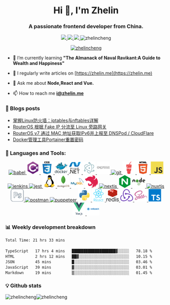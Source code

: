 <!--
**ZhelinCheng/ZhelinCheng** is a ✨ _special_ ✨ repository because its `README.md` (this file) appears on your GitHub profile.

Here are some ideas to get you started:

- 🔭 I’m currently working on ...
- 🌱 I’m currently learning ...
- 👯 I’m looking to collaborate on ...
- 🤔 I’m looking for help with ...
- 💬 Ask me about ...
- 📫 How to reach me: ...
- 😄 Pronouns: ...
- ⚡ Fun fact: ...
-->

<h1 align="center">Hi 👋, I'm Zhelin</h1>
<h3 align="center">A passionate frontend developer from China.</h3>

<p align="center">
<a href="https://leetcode.cn/u/czhelin/">
<img src="https://leetcode-badge.haozibi.dev/v1cn/czhelin.svg" />
</a>

<a href="https://leetcode.cn/u/czhelin/">
<img src="https://leetcode-badge.haozibi.dev/v1cn/solved/czhelin.svg" />
</a>

<a href="https://leetcode.cn/u/czhelin/">
<img src="https://leetcode-badge.haozibi.dev/v1cn/accepted/czhelin.svg" />
</a>

<img src="https://komarev.com/ghpvc/?username=zhelincheng&label=GitHub%20Views&color=0e75b6&style=flat" alt="zhelincheng" />
</p>

<p align="center"> <a href="https://github.com/ryo-ma/github-profile-trophy"><img src="https://github-profile-trophy.vercel.app/?username=zhelincheng&row=1&margin-w=10" alt="zhelincheng" /></a> </p>

- 🌱 I’m currently learning **"The Almanack of Naval Ravikant:A Guide to Wealth and Happiness"**

- 📝 I regularly write articles on [https://zhelin.me](https://zhelin.me)

- 💬 Ask me about **Node,React and Vue.**

- 📫 How to reach me **i@zhelin.me**

### 📝 Blogs posts

<!-- BLOG-POST-LIST:START -->
- [掌握Linux防火墙：iptables与nftables详解](https://zhelin.me/post/281bb7afdc9b8a8f/)
- [RouterOS 根据 Fake IP 分流至 Linux 旁路网关](https://zhelin.me/post/e4aba903f3826e7b/)
- [RouterOS v7 通过 MAC 地址获取IPv6并上报至 DNSPod / CloudFlare](https://zhelin.me/post/7f5bdbb2857e15aa/)
- [Docker管理工具Portainer重置密码](https://zhelin.me/post/55a64d40ffbb030d/)
<!-- BLOG-POST-LIST:END -->

### 🧠 Languages and Tools:

<p align="center">
	<a href="https://babeljs.io/" target="_blank" rel="noreferrer">
		<img src="https://www.vectorlogo.zone/logos/babeljs/babeljs-icon.svg"
		alt="babel" width="40" height="40" />
	</a>
	<a href="https://www.w3schools.com/cs/" target="_blank" rel="noreferrer">
		<img src="https://raw.githubusercontent.com/devicons/devicon/master/icons/csharp/csharp-original.svg"
		alt="csharp" width="40" height="40" />
	</a>
	<a href="https://www.w3schools.com/css/" target="_blank" rel="noreferrer">
		<img src="https://raw.githubusercontent.com/devicons/devicon/master/icons/css3/css3-original-wordmark.svg"
		alt="css3" width="40" height="40" />
	</a>
	<a href="https://www.docker.com/" target="_blank" rel="noreferrer">
		<img src="https://raw.githubusercontent.com/devicons/devicon/master/icons/docker/docker-original-wordmark.svg"
		alt="docker" width="40" height="40" />
	</a>
	<a href="https://dotnet.microsoft.com/" target="_blank" rel="noreferrer">
		<img src="https://raw.githubusercontent.com/devicons/devicon/master/icons/dot-net/dot-net-original-wordmark.svg"
		alt="dotnet" width="40" height="40" />
	</a>
	<a href="https://www.electronjs.org" target="_blank" rel="noreferrer">
		<img src="https://raw.githubusercontent.com/devicons/devicon/master/icons/electron/electron-original.svg"
		alt="electron" width="40" height="40" />
	</a>
	<a href="https://expressjs.com" target="_blank" rel="noreferrer">
		<img src="https://raw.githubusercontent.com/devicons/devicon/master/icons/express/express-original-wordmark.svg"
		alt="express" width="40" height="40" />
	</a>
	<a href="https://git-scm.com/" target="_blank" rel="noreferrer">
		<img src="https://www.vectorlogo.zone/logos/git-scm/git-scm-icon.svg"
		alt="git" width="40" height="40" />
	</a>
	<a href="https://gulpjs.com" target="_blank" rel="noreferrer">
		<img src="https://raw.githubusercontent.com/devicons/devicon/master/icons/gulp/gulp-plain.svg"
		alt="gulp" width="40" height="40" />
	</a>
	<a href="https://www.w3.org/html/" target="_blank" rel="noreferrer">
		<img src="https://raw.githubusercontent.com/devicons/devicon/master/icons/html5/html5-original-wordmark.svg"
		alt="html5" width="40" height="40" />
	</a>
	<a href="https://developer.mozilla.org/en-US/docs/Web/JavaScript" target="_blank"
	rel="noreferrer">
		<img src="https://raw.githubusercontent.com/devicons/devicon/master/icons/javascript/javascript-original.svg"
		alt="javascript" width="40" height="40" />
	</a>
	<a href="https://www.jenkins.io" target="_blank" rel="noreferrer">
		<img src="https://www.vectorlogo.zone/logos/jenkins/jenkins-icon.svg"
		alt="jenkins" width="40" height="40" />
	</a>
	<a href="https://jestjs.io" target="_blank" rel="noreferrer">
		<img src="https://www.vectorlogo.zone/logos/jestjsio/jestjsio-icon.svg"
		alt="jest" width="40" height="40" />
	</a>
	<a href="https://www.linux.org/" target="_blank" rel="noreferrer">
		<img src="https://raw.githubusercontent.com/devicons/devicon/master/icons/linux/linux-original.svg"
		alt="linux" width="40" height="40" />
	</a>
	<a href="https://www.mongodb.com/" target="_blank" rel="noreferrer">
		<img src="https://raw.githubusercontent.com/devicons/devicon/master/icons/mongodb/mongodb-original-wordmark.svg"
		alt="mongodb" width="40" height="40" />
	</a>
	<a href="https://www.mysql.com/" target="_blank" rel="noreferrer">
		<img src="https://raw.githubusercontent.com/devicons/devicon/master/icons/mysql/mysql-original-wordmark.svg"
		alt="mysql" width="40" height="40" />
	</a>
	<a href="https://nestjs.com/" target="_blank" rel="noreferrer">
		<img src="https://raw.githubusercontent.com/devicons/devicon/master/icons/nestjs/nestjs-plain.svg"
		alt="nestjs" width="40" height="40" />
	</a>
	<a href="https://nextjs.org/" target="_blank" rel="noreferrer">
		<img src="https://cdn.worldvectorlogo.com/logos/nextjs-2.svg" alt="nextjs"
		width="40" height="40" />
	</a>
	<a href="https://www.nginx.com" target="_blank" rel="noreferrer">
		<img src="https://raw.githubusercontent.com/devicons/devicon/master/icons/nginx/nginx-original.svg"
		alt="nginx" width="40" height="40" />
	</a>
	<a href="https://nodejs.org" target="_blank" rel="noreferrer">
		<img src="https://raw.githubusercontent.com/devicons/devicon/master/icons/nodejs/nodejs-original-wordmark.svg"
		alt="nodejs" width="40" height="40" />
	</a>
	<a href="https://nuxtjs.org/" target="_blank" rel="noreferrer">
		<img src="https://www.vectorlogo.zone/logos/nuxtjs/nuxtjs-icon.svg" alt="nuxtjs"
		width="40" height="40" />
	</a>
	<a href="https://www.photoshop.com/en" target="_blank" rel="noreferrer">
		<img src="https://raw.githubusercontent.com/devicons/devicon/master/icons/photoshop/photoshop-line.svg"
		alt="photoshop" width="40" height="40" />
	</a>
	<a href="https://postman.com" target="_blank" rel="noreferrer">
		<img src="https://www.vectorlogo.zone/logos/getpostman/getpostman-icon.svg"
		alt="postman" width="40" height="40" />
	</a>
	<a href="https://github.com/puppeteer/puppeteer" target="_blank" rel="noreferrer">
		<img src="https://www.vectorlogo.zone/logos/pptrdev/pptrdev-official.svg"
		alt="puppeteer" width="40" height="40" />
	</a>
	<a href="https://www.python.org" target="_blank" rel="noreferrer">
		<img src="https://raw.githubusercontent.com/devicons/devicon/master/icons/python/python-original.svg"
		alt="python" width="40" height="40" />
	</a>
	<a href="https://reactjs.org/" target="_blank" rel="noreferrer">
		<img src="https://raw.githubusercontent.com/devicons/devicon/master/icons/react/react-original-wordmark.svg"
		alt="react" width="40" height="40" />
	</a>
	<a href="https://redis.io" target="_blank" rel="noreferrer">
		<img src="https://raw.githubusercontent.com/devicons/devicon/master/icons/redis/redis-original-wordmark.svg"
		alt="redis" width="40" height="40" />
	</a>
	<a href="https://redux.js.org" target="_blank" rel="noreferrer">
		<img src="https://raw.githubusercontent.com/devicons/devicon/master/icons/redux/redux-original.svg"
		alt="redux" width="40" height="40" />
	</a>
	<a href="https://sass-lang.com" target="_blank" rel="noreferrer">
		<img src="https://raw.githubusercontent.com/devicons/devicon/master/icons/sass/sass-original.svg"
		alt="sass" width="40" height="40" />
	</a>
	<a href="https://www.typescriptlang.org/" target="_blank" rel="noreferrer">
		<img src="https://raw.githubusercontent.com/devicons/devicon/master/icons/typescript/typescript-original.svg"
		alt="typescript" width="40" height="40" />
	</a>
	<a href="https://vuejs.org/" target="_blank" rel="noreferrer">
		<img src="https://raw.githubusercontent.com/devicons/devicon/master/icons/vuejs/vuejs-original-wordmark.svg"
		alt="vuejs" width="40" height="40" />
	</a>
	<a href="https://webpack.js.org" target="_blank" rel="noreferrer">
		<img src="https://raw.githubusercontent.com/devicons/devicon/d00d0969292a6569d45b06d3f350f463a0107b0d/icons/webpack/webpack-original-wordmark.svg"
		alt="webpack" width="40" height="40" />
	</a>
</p>

### 📊 Weekly development breakdown

<!--START_SECTION:waka-->

```txt
Total Time: 21 hrs 33 mins

TypeScript   17 hrs 4 mins   ███████████████████▓░░░░░   78.18 %
HTML         2 hrs 12 mins   ██▓░░░░░░░░░░░░░░░░░░░░░░   10.15 %
JSON         45 mins         █░░░░░░░░░░░░░░░░░░░░░░░░   03.46 %
JavaScript   39 mins         ▓░░░░░░░░░░░░░░░░░░░░░░░░   03.01 %
Markdown     19 mins         ▒░░░░░░░░░░░░░░░░░░░░░░░░   01.45 %
```

<!--END_SECTION:waka-->

### 💡 Github stats

<p align="left"><img height='160px' src="https://github-readme-stats.vercel.app/api?username=zhelincheng&show_icons=true&locale=en" alt="zhelincheng" /><img height='160px' src="https://github-readme-streak-stats.herokuapp.com/?user=zhelincheng&" alt="zhelincheng" /></p>
